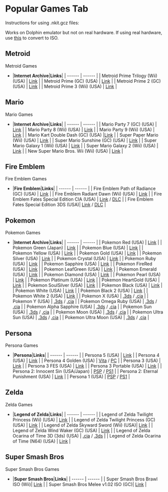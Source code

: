 # Popular Games Tab

Instructions for using .nkit.gcz files:

Works on Dolphin emulator but not on real hardware.
If using real hardware, use [this](https://archive.org/compress/NKitFullyLoaded2020429) to convert to ISO.

## Metroid<br/>

Metroid Games

- |**Internet Archive**|**Links**|
| ------ | ------ |
| Metroid Prime Trilogy (Wii) (USA) | [Link](https://archive.org/download/WiiRedumpNKitPart4/Metroid%20Prime%20Trilogy%20%28USA%29/Metroid%20Prime%20Trilogy%20%28USA%29.nkit.gcz) |
| Metroid Prime (GC) (USA) | [Link](https://archive.org/download/GCRedumpNKitPart1/Metroid%20Prime%20%28USA%29.nkit.gcz) |
| Metroid Prime 2 (GC) (USA) | [Link](https://archive.org/download/GCRedumpNKitPart1/Metroid%20Prime%202%20-%20Echoes%20%28USA%29.nkit.gcz) |
| Metroid Prime 3 (Wii) (USA) | [Link](https://archive.org/download/WiiRedumpNKitPart4/Metroid%20Prime%203%20-%20Corruption%20%28USA%29/Metroid%20Prime%203%20-%20Corruption%20%28USA%29.nkit.gcz) |



## Mario<br/>

Mario Games

- |**Internet Archive**|**Links**|
| ------ | ------ |
| Mario Party 7 (GC) (USA) | [Link](https://archive.org/download/GCRedumpNKitPart1/Mario%20Party%207%20%28USA%29%20%28Rev%201%29.nkit.gcz) |
| Mario Party 8 (Wii) (USA) | [Link](https://archive.org/download/WiiRedumpNKitPart4/Mario%20Party%208%20%28USA%29%20%28Rev%201%29/Mario%20Party%208%20%28USA%29%20%28Rev%201%29.nkit.gcz) |
| Mario Party 9 (Wii) (USA) | [Link](https://archive.org/download/WiiRedumpNKitPart4/Mario%20Party%209%20%28USA%2C%20Asia%29%20%28En%2CFr%2CEs%29/Mario%20Party%209%20%28USA%2C%20Asia%29%20%28En%2CFr%2CEs%29.nkit.gcz) |
| Mario Kart Double Dash (GC) (USA) |[Link](https://archive.org/download/GCRedumpNKitPart1/Mario%20Kart%20-%20Double%20Dash%21%21%20%28USA%29.nkit.gcz) |
| Super Paper Mario (Wii) (USA) | [Link](https://archive.org/download/WiiRedumpNKitPart7/Super%20Paper%20Mario%20%28USA%29/Super%20Paper%20Mario%20%28USA%29.nkit.gcz) |
| Super Mario Sunshine (GC) (USA) | [Link](https://archive.org/download/GCRedumpNKitPart2/Super%20Mario%20Sunshine%20%28USA%29.nkit.gcz) |
| Super Mario Galaxy 1 (Wii) (USA) | [Link](https://archive.org/download/WiiRedumpNKitPart7/Super%20Mario%20Galaxy%20%28USA%29%20%28En%2CFr%2CEs%29/Super%20Mario%20Galaxy%20%28USA%29%20%28En%2CFr%2CEs%29.nkit.gcz) |
| Super Mario Galaxy 2 (Wii) (USA) | [Link](https://archive.org/download/WiiRedumpNKitPart7/Super%20Mario%20Galaxy%202%20%28USA%29%20%28En%2CFr%2CEs%29/Super%20Mario%20Galaxy%202%20%28USA%29%20%28En%2CFr%2CEs%29.nkit.gcz) |
| New Super Mario Bros. Wii (Wii) (USA) | [Link](https://archive.org/download/WiiRedumpNKitPart5/New%20Super%20Mario%20Bros.%20Wii%20%28USA%29%20%28En%2CFr%2CEs%29%20%28Rev%201%29/New%20Super%20Mario%20Bros.%20Wii%20%28USA%29%20%28En%2CFr%2CEs%29%20%28Rev%201%29.nkit.gcz) |

## Fire Emblem<br/>

Fire Emblem Games

- |**Fire Emblem**|**Links**|
| ------ | ------ |
| Fire Emblem Path of Radiance (GC) (USA) | [Link](https://archive.org/download/GCRedumpNKitPart1/Fire%20Emblem%20-%20Path%20of%20Radiance%20%28USA%29.nkit.gcz) |
| Fire Emblem Radiant Dawn (Wii) (USA) | [Link](https://archive.org/download/WiiRedumpNKitPart3/Fire%20Emblem%20-%20Radiant%20Dawn%20%28USA%29/Fire%20Emblem%20-%20Radiant%20Dawn%20%28USA%29.nkit.gcz) |
| Fire Emblem Fates Special Edition CIA (USA) | [Link](https://drive.google.com/file/d/1cwUzoPGJUmmmMjMb4_B-apWyM-XULc05/view?usp=sharing) / [DLC](https://drive.google.com/file/d/1KzuIYhdt7WabzdEj3A6Rbktmcl54LBXE/view?usp=sharing) |
| Fire Emblem Fates Special Edition 3DS (USA)| [Link](https://archive.org/download/3ds-main-encrypted/Fire%20Emblem%20Fates%20-%20Special%20Edition%20%28USA%29.7z) / [DLC](https://drive.google.com/file/d/1KzuIYhdt7WabzdEj3A6Rbktmcl54LBXE/view?usp=sharing) |

## Pokemon<br/>

Pokemon Games

- |**Internet Archive**|**Links**|
| ------ | ------ |
| Pokemon Red (USA) | [Link](https://archive.org/download/pkmn_collection/pkmn%20collection/GB/Pokemon%20-%20Red%20Version%20%28USA%2C%20Europe%29%20%28SGB%20Enhanced%29.zip) |
| Pokemon Green (Japan) | [Link](https://archive.org/download/pkmn_collection/pkmn%20collection/GB/Pocket%20Monsters%20-%20Midori%20%28Japan%29%20%28SGB%20Enhanced%29.zip) |
| Pokemon Blue (USA) | [Link](https://archive.org/download/pkmn_collection/pkmn%20collection/GB/Pokemon%20-%20Blue%20Version%20%28USA%2C%20Europe%29%20%28SGB%20Enhanced%29.zip) |
| Pokemon Yellow (USA) | [Link](https://archive.org/download/pkmn_collection/pkmn%20collection/GB/Pokemon%20-%20Yellow%20Version%20-%20Special%20Pikachu%20Edition%20%28USA%2C%20Europe%29%20%28CGB%2BSGB%20Enhanced%29.zip) |
| Pokemon Gold (USA) | [Link](https://archive.org/download/pkmn_collection/pkmn%20collection/GBC/Pokemon%20-%20Gold%20Version%20%28USA%2C%20Europe%29%20%28SGB%20Enhanced%29%20%28GB%20Compatible%29.zip) |
| Pokemon Silver (USA) | [Link](https://archive.org/download/pkmn_collection/pkmn%20collection/GBC/Pokemon%20-%20Silver%20Version%20%28USA%2C%20Europe%29%20%28SGB%20Enhanced%29%20%28GB%20Compatible%29.zip) |
| Pokemon Crystal (USA) | [Link](https://archive.org/download/pkmn_collection/pkmn%20collection/GBC/Pokemon%20-%20Crystal%20Version%20%28USA%29.zip) |
| Pokemon Ruby (USA) | [Link](https://archive.org/download/pkmn_collection/pkmn%20collection/GBA/Pokemon%20-%20Ruby%20Version%20%28USA%29.zip) |
| Pokemon Sapphire (USA) | [Link](https://archive.org/download/pkmn_collection/pkmn%20collection/GBA/Pokemon%20-%20Sapphire%20Version%20%28USA%29.zip) |
| Pokemon FireRed (USA) | [Link](https://archive.org/download/pkmn_collection/pkmn%20collection/GBA/Pokemon%20-%20FireRed%20Version%20%28USA%29.zip) |
| Pokemon LeafGreen (USA) | [Link](https://archive.org/download/pkmn_collection/pkmn%20collection/GBA/Pokemon%20-%20LeafGreen%20Version%20%28USA%29.zip) |
| Pokemon Emerald (USA) | [Link](https://archive.org/download/pkmn_collection/pkmn%20collection/GBA/Pokemon%20-%20Emerald%20Version%20%28USA%2C%20Europe%29.zip) |
| Pokemon Diamond (USA) | [Link](https://archive.org/download/pkmn_collection/pkmn%20collection/NDS/Pokemon%20-%20Diamond%20Version%20%28USA%29%20%28Rev%205%29.zip) |
| Pokemon Pearl (USA) | [Link](https://archive.org/download/pkmn_collection/pkmn%20collection/NDS/Pokemon%20-%20Pearl%20Version%20%28USA%29%20%28Rev%205%29.zip) |
| Pokemon Platinum (USA) | [Link](https://archive.org/download/pkmn_collection/pkmn%20collection/NDS/Pokemon%20-%20Platinum%20Version%20%28USA%29.zip) |
| Pokemon HeartGold (USA) | [Link](https://archive.org/download/pkmn_collection/pkmn%20collection/NDS/Pokemon%20-%20HeartGold%20Version%20%28USA%29.zip) |
| Pokemon SoulSilver (USA) | [Link](https://archive.org/download/pkmn_collection/pkmn%20collection/NDS/Pokemon%20-%20SoulSilver%20Version%20%28USA%29.zip) |
| Pokemon Black (USA) | [Link](https://archive.org/download/pkmn_collection/pkmn%20collection/NDS/Pokemon%20-%20Black%20Version%20%28USA%2C%20Europe%29%20%28NDSi%20Enhanced%29.zip) |
| Pokemon White (USA) | [Link](https://archive.org/download/pkmn_collection/pkmn%20collection/NDS/Pokemon%20-%20White%20Version%20%28USA%2C%20Europe%29%20%28NDSi%20Enhanced%29.zip) |
| Pokemon Black 2 (USA) | [Link](https://archive.org/download/pkmn_collection/pkmn%20collection/NDS/Pokemon%20-%20Black%20Version%202%20%28USA%2C%20Europe%29%20%28NDSi%20Enhanced%29.zip) |
| Pokemon White 2 (USA) | [Link](https://archive.org/download/pkmn_collection/pkmn%20collection/NDS/Pokemon%20-%20White%20Version%202%20%28USA%2C%20Europe%29%20%28NDSi%20Enhanced%29.zip) |
| Pokemon X (USA) | [.3ds](https://archive.org/download/pkmn_collection/3DS/Pokemon%20X%20%28USA%29%20%28En%2CJa%2CFr%2CDe%2CEs%2CIt%2CKo%29%20%283DS%29.7z) / [.cia](https://archive.org/download/pkmn_collection/3DS/Pokemon%20X%20%28USA%29%20%28En%2CJa%2CFr%2CDe%2CEs%2CIt%2CKo%29%20%28CIA%29.7z) |
| Pokemon Y (USA) | [.3ds](https://archive.org/download/pkmn_collection/3DS/Pokemon%20Y%20%28USA%29%20%28En%2CJa%2CFr%2CDe%2CEs%2CIt%2CKo%29%20%283DS%29.7z) / [.cia](https://archive.org/download/pkmn_collection/3DS/Pokemon%20Y%20%28USA%29%20%28En%2CJa%2CFr%2CDe%2CEs%2CIt%2CKo%29%20%28CIA%29.7z) |
| Pokemon Omega Ruby (USA) | [.3ds](https://archive.org/download/pkmn_collection/3DS/Pokemon%20Omega%20Ruby%20%28USA%29%20%28En%2CJa%2CFr%2CDe%2CEs%2CIt%2CKo%29%20%28Rev%202%29%20%283DS%29.7z) / [.cia](https://archive.org/download/pkmn_collection/3DS/Pokemon%20Omega%20Ruby%20%28USA%29%20%28En%2CJa%2CFr%2CDe%2CEs%2CIt%2CKo%29%20%28Rev%202%29%20%28CIA%29.7z) |
| Pokemon Alpha Sapphire (USA) | [.3ds](https://archive.org/download/pkmn_collection/3DS/Pokemon%20Alpha%20Sapphire%20%28USA%29%20%28En%2CJa%2CFr%2CDe%2CEs%2CIt%2CKo%29%20%28Rev%202%29%20%283DS%29.7z) / [.cia](https://archive.org/download/pkmn_collection/3DS/Pokemon%20Alpha%20Sapphire%20%28USA%29%20%28En%2CJa%2CFr%2CDe%2CEs%2CIt%2CKo%29%20%28Rev%202%29%20%28CIA%29.7z) |
| Pokemon Sun (USA) | [.3ds](https://archive.org/download/pkmn_collection/3DS/Pokemon%20Sun%20%28USA%29%20%28En%2CJa%2CFr%2CDe%2CEs%2CIt%2CZh%2CKo%29%20%283DS%29.7z) / [.cia](https://archive.org/download/pkmn_collection/3DS/Pokemon%20Sun%20%28USA%29%20%28En%2CJa%2CFr%2CDe%2CEs%2CIt%2CZh%2CKo%29%20%28CIA%29.7z) | 
| Pokemon Moon (USA) | [.3ds](https://archive.org/download/pkmn_collection/3DS/Pokemon%20Moon%20%28USA%29%20%28En%2CJa%2CFr%2CDe%2CEs%2CIt%2CZh%2CKo%29%20%283DS%29.7z) / [.cia](https://archive.org/download/pkmn_collection/3DS/Pokemon%20Moon%20%28USA%29%20%28En%2CJa%2CFr%2CDe%2CEs%2CIt%2CZh%2CKo%29%20%28CIA%29.7z) |
| Pokemon Ultra Sun (USA) | [.3ds](https://archive.org/download/pkmn_collection/3DS/Pokemon%20Ultra%20Sun%20%28USA%29%20%28En%2CJa%2CFr%2CDe%2CEs%2CIt%2CZh%2CKo%29%20%283DS%29.7z) / [.cia](https://archive.org/download/pkmn_collection/3DS/Pokemon%20Ultra%20Sun%20%28USA%29%20%28En%2CJa%2CFr%2CDe%2CEs%2CIt%2CZh%2CKo%29%20%28CIA%29.7z) |
| Pokemon Ultra Moon (USA) | [.3ds](https://archive.org/download/pkmn_collection/3DS/Pokemon%20Ultra%20Moon%20%28USA%29%20%28En%2CJa%2CFr%2CDe%2CEs%2CIt%2CZh%2CKo%29%20%283DS%29.7z) / [.cia](https://archive.org/download/pkmn_collection/3DS/Pokemon%20Ultra%20Moon%20%28USA%29%20%28En%2CJa%2CFr%2CDe%2CEs%2CIt%2CZh%2CKo%29%20%28CIA%29.7z) |

## Persona<br/>

Persona Games

- |**Persona**|**Links**|
| ------ | ------ |
| Persona 5 (USA) | [Link](https://nopaystation.com/view/PS3/NPUB31848/HDDBOOTPERSONA05/1?version=1) |
| Persona 4 (USA) | [Link](https://archive.org/download/redumpSonyPlaystation2UsaGames2018Aug01Part2/Shin%20Megami%20Tensei%20-%20Persona%204%20%28USA%29.7z) |
| Persona 4 Golden (USA) | [Vita](https://nopaystation.com/view/PSV/PCSE00120/PERSONA4GOLDEN01/1?version=1.01) / [PC](https://drive.google.com/file/d/1dALfgu038IyOiT2rCd4iK1tfy7Q55DBO/view?usp=sharing) |
| Persona 3 (USA) | [Link](https://archive.org/download/redumpSonyPlaystation2UsaGames2018Aug01Part2/Shin%20Megami%20Tensei%20-%20Persona%203%20%28USA%29.7z) |
| Persona 3 FES (USA) | [Link](https://archive.org/download/redumpSonyPlaystation2UsaGames2018Aug01Part2/Shin%20Megami%20Tensei%20-%20Persona%203%20FES%20%28USA%29.7z) |
| Persona 3 Portable (USA) | [Link](https://archive.org/download/redump.psp.p2/Shin%20Megami%20Tensei%20-%20Persona%203%20Portable%20%28USA%29.zip) |
| Persona 2: Innocent Sin (USA/Japan) | [PSP](https://archive.org/download/redump.psp.p2/Shin%20Megami%20Tensei%20-%20Persona%202%20-%20Innocent%20Sin%20%28USA%29.zip) / [PS1](https://archive.org/download/redump.psx.p3/Persona%202%20-%20Tsumi%20-%20Innocent%20Sin%20%28Japan%29.zip) |
| Persona 2: Eternal Punishment (USA) | [Link](https://archive.org/download/redump.psx.p3/Persona%202%20-%20Eternal%20Punishment%20%28USA%29.zip) |
| Persona 1 (USA) | [PSP](https://archive.org/download/redump.psp.p2/Shin%20Megami%20Tensei%20-%20Persona%20%28USA%29.zip) / [PS1](https://archive.org/download/redump.psx.p3/Persona%20%28USA%29.zip) |

## Zelda<br/>

Zelda Games

- |**Legend of Zelda**|**Links**|
| ------ | ------ |
| Legend of Zelda Twilight Princess (Wii) (USA) | [Link](https://archive.org/download/WiiRedumpNKitPart4/Legend%20of%20Zelda%2C%20The%20-%20Twilight%20Princess%20%28USA%29/Legend%20of%20Zelda%2C%20The%20-%20Twilight%20Princess%20%28USA%29.nkit.gcz) |
| Legend of Zelda Twilight Princess (GC) (USA) | [Link](https://archive.org/download/GCRedumpNKitPart1/Legend%20of%20Zelda%2C%20The%20-%20Twilight%20Princess%20%28USA%29.nkit.gcz) |
| Legend of Zelda Skyward Sword (Wii) (USA)| [Link](https://archive.org/download/WiiRedumpNKitPart4/Legend%20of%20Zelda%2C%20The%20-%20Skyward%20Sword%20%28USA%29%20%28En%2CFr%2CEs%29/Legend%20of%20Zelda%2C%20The%20-%20Skyward%20Sword%20%28USA%29%20%28En%2CFr%2CEs%29.nkit.gcz) |
| Legend of Zelda Wind Waker (GC) (USA) | [Link](https://archive.org/download/GCRedumpNKitPart1/Legend%20of%20Zelda%2C%20The%20-%20The%20Wind%20Waker%20%28USA%29.nkit.gcz) |
| Legend of Zelda Ocarina of Time 3D (3ds) (USA) | [.cia](https://drive.google.com/file/d/1-sf2HaW4h-II0ZKK8nskSLDxT5ewgSJX/view?usp=sharing) / [.3ds](https://archive.org/download/nintendo-3ds-complete-collection/3DS0033%20-%20The%20Legend%20of%20Zelda%20Ocarina%20of%20Time%203D%20%28U%29.3ds.7z) |
| Legend of Zelda Ocarina of Time (N64) (USA) | [Link](https://archive.org/download/pkmn_collection/Legend%20of%20Zelda%2C%20The%20-%20Ocarina%20of%20Time%20%28USA%29.zip) |

## Super Smash Bros<br/>

Super Smash Bros Games

- |**Super Smash Bros**|**Links**| 
| ------ | ------ |
| Super Smash Bros Brawl ISO (Wii)| [Link](https://archive.org/download/WiiRedumpNKitPart7/Super%20Smash%20Bros.%20Brawl%20%28USA%29%20%28Rev%201%29/Super%20Smash%20Bros.%20Brawl%20%28USA%29%20%28Rev%201%29.nkit.gcz) |
| Super Smash Bros Melee v1.02 ISO (GC)| [Link](https://archive.org/download/GCRedumpNKitPart2/Super%20Smash%20Bros.%20Melee%20%28USA%29%20%28En%2CJa%29.nkit.gcz) | 
